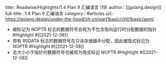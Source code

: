 title:: Readwise/Highlights/1.4 Plan 9 汇编语言 (19)
author:: [[golang.design]]
full-title:: 1.4 Plan 9 汇编语言
category:: #articles
url:: https://golang.design/under-the-hood/zh-cn/part1basic/ch01basic/asm/

- 被标记为 NOPTR 标志的数据符号会视为不包含指向运行时分配数据的指针 #Highlight #[[2021-12-08]]
- 带有 R0DATA 标志的数据符号在只读存储器中分配，因此被隐式标记为 NOPTR #Highlight #[[2021-12-08]]
- 总大小小于指针的数据符号也被视为隐式标记 NOPTR #Highlight #[[2021-12-08]]